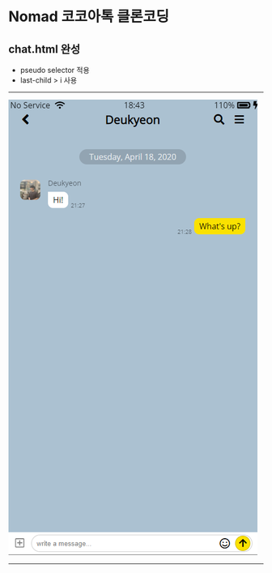 Nomad 코코아톡 클론코딩
==============
## chat.html 완성

* pseudo selector 적용
* last-child > i 사용
 
-----------------

![200820](https://github.com/HyeongJun94/cs_study/blob/master/daily/deukyeon/img/200820.PNG)

----------------
